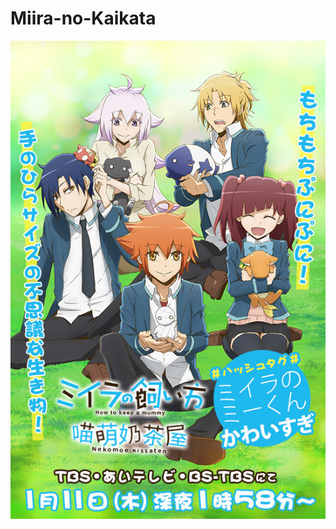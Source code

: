 # Miira-no-Kaikata
![poster](https://github.com/Nekomoekissaten-SUB/Miira-no-Kaikata/blob/master/poster.jpg)
